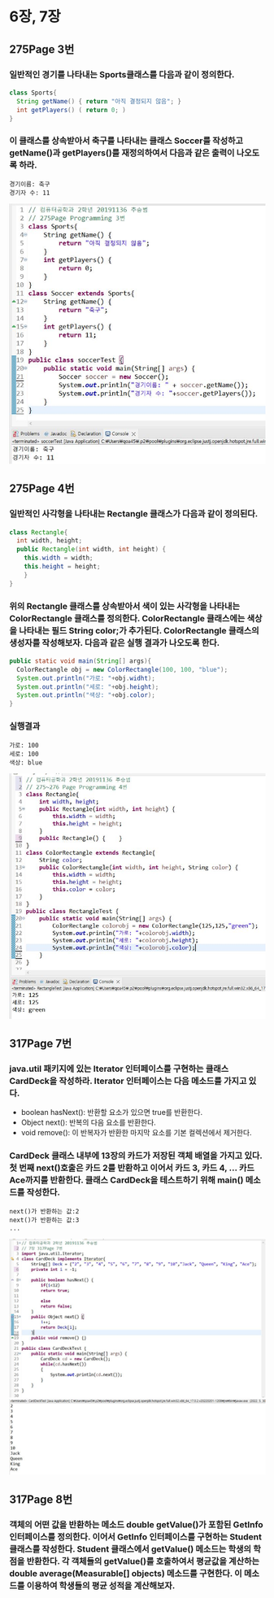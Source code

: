 # 6장, 7장
## 275Page 3번
### 일반적인 경기를 나타내는 Sports클래스를 다음과 같이 정의한다.
``` java
class Sports{
  String getName() { return "아직 결정되지 않음"; }
  int getPlayers() ( return 0; )
}
```
### 이 클래스를 상속받아서 축구를 나타내는 클래스 Soccer를 작성하고 getName()과 getPlayers()를 재정의하여서 다음과 같은 출력이 나오도록 하라.
```
경기이름: 축구
경기자 수: 11
```
![image](/img4/6-3.JPG)

## 275Page 4번
### 일반적인 사각형을 나타내는 Rectangle 클래스가 다음과 같이 정의된다.
``` java
class Rectangle{
  int width, height;
  public Rectangle(int width, int height) {
    this.width = width;
    this.height = height;
    }
}
```
### 위의 Rectangle 클래스를 상속받아서 색이 있는 사각형을 나타내는 ColorRectangle 클래스를 정의한다. ColorRectangle 클래스에는 색상을 나타내는 필드 String color;가 추가된다. ColorRectangle 클래스의 생성자를 작성해보자. 다음과 같은 실행 결과가 나오도록 한다.
``` java
public static void main(String[] args){
  ColorRectangle obj = new ColorRectangle(100, 100, "blue");
  System.out.println("가로: "+obj.widht);
  System.out.println("세로: "+obj.height);
  System.out.println("색상: "+obj.color);
}
```
### 실행결과
```
가로: 100
세로: 100
색상: blue
```
![image](img4/6-4.JPG)

## 317Page 7번
### java.util 패키지에 있는 Iterator 인터페이스를 구현하는 클래스 CardDeck을 작성하라. Iterator 인터페이스는 다음 메소드를 가지고 있다.
* boolean hasNext(): 반환할 요소가 있으면 true를 반환한다.
* Object next(): 반복의 다음 요소를 반환한다.
* void remove(): 이 반복자가 반환한 마지막 요소를 기본 컬렉션에서 제거한다.

### CardDeck 클래스 내부에 13장의 카드가 저장된 객체 배열을 가지고 있다. 첫 번째 next()호출은 카드 2를 반환하고 이어서 카드 3, 카드 4, ... 카드 Ace까지를 반환한다. 클래스 CardDeck을 테스트하기 위해 main() 메소드를 작성한다.
```
next()가 반환하는 값:2
next()가 반환하는 값:3
...
```
![image](img4/7-7.JPG)
![image](img4/7-7-2.JPG)

## 317Page 8번
### 객체의 어떤 값을 반환하는 메소드 double getValue()가 포함된 GetInfo 인터페이스를 정의한다. 이어서 GetInfo 인터페이스를 구현하는 Student 클래스를 작성한다. Student 클래스에서 getValue() 메소드는 학생의 학점을 반환한다. 각 객체들의 getValue()를 호출하여서 평균값을 계산하는 double average(Measurable[] objects) 메소드를 구현한다. 이 메소드를 이용하여 학생들의 평균 성적을 계산해보자.







